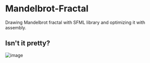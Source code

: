 # Mandelbrot-Fractal
 Drawing Mandelbrot fractal with SFML library and optimizing it with assembly.
 
## Isn't it pretty?
![image](https://user-images.githubusercontent.com/57039216/227485430-7cd9c1d4-45a2-491a-a618-9aba52ce0a21.png)


